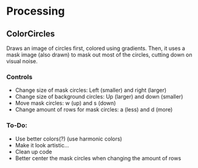 # Processing
## ColorCircles
Draws an image of circles first, colored using gradients. Then, it uses a mask image (also drawn) to mask out most of the circles, cutting down on visual noise.
### Controls
* Change size of mask circles: Left (smaller) and right (larger)
* Change size of background circles: Up (larger) and down (smaller)
* Move mask circles: w (up) and s (down)
* Change amount of rows for mask circles: a (less) and d (more)

### To-Do:
* Use better colors(?) (use harmonic colors)
* Make it look artistic...
* Clean up code
* Better center the mask circles when changing the amount of rows
